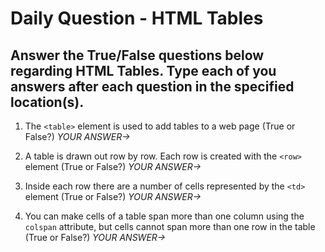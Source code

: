 # Daily Question - HTML Tables

## Answer the True/False questions below regarding HTML Tables. Type each of you answers after each question in the specified location(s).

1. The ```<table>``` element is used to add tables to a web page (True or False?) *YOUR ANSWER->*

2. A table is drawn out row by row. Each row is created with the ```<row>``` element (True or False?) *YOUR ANSWER->*

3. Inside each row there are a number of cells represented by the ```<td>``` element (True or False?) *YOUR ANSWER->* 

4. You can make cells of a table span more than one column using the ```colspan``` attribute, but cells cannot span more than one row in the table (True or False?) *YOUR ANSWER->*
